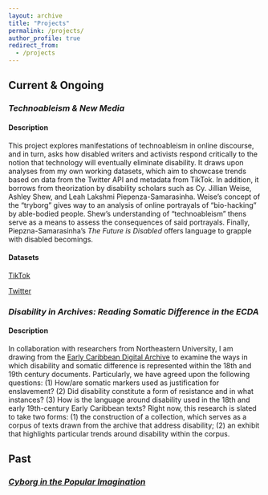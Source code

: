 ```yaml
---
layout: archive
title: "Projects"
permalink: /projects/
author_profile: true
redirect_from:
  - /projects
---
```



## Current & Ongoing 

### *Technoableism & New Media*

#### Description

This project explores manifestations of technoableism in online discourse, and in turn, asks how disabled writers and activists respond critically to the notion that technology will eventually eliminate disability. It draws upon analyses from my own working datasets, which aim to showcase trends based on data from the Twitter API and metadata from TikTok.  In addition, it borrows from theorization by disability scholars such as Cy. Jillian Weise, Ashley Shew, and Leah Lakshmi Piepenza-Samarasinha. Weise’s concept of the “tryborg” gives way to an analysis of online portrayals of “bio-hacking” by able-bodied people. Shew’s understanding of “technoableism” thens serve as a means to assess the consequences of said portrayals. Finally, Piepzna-Samarasinha’s *The Future is Disabled* offers language to grapple with disabled becomings.

#### Datasets 
[TikTok](https://doi.org/10.5281/zenodo.7897928)

[Twitter](https://doi.org/10.5281/zenodo.7897938) 

### *Disability in Archives: Reading Somatic Difference in the ECDA*

#### Description 
In collaboration with researchers from Northeastern University, I am drawing from the [Early Caribbean Digital Archive](https://ecda.northeastern.edu/) to examine the ways in which disability and somatic difference is represented within the 18th and 19th century documents. Particularly, we have agreed upon the following questions: (1) How/are somatic markers used as justification for enslavement? (2) Did disability constitute a form of resistance and in what instances? (3) How is the language around disability used in the 18th and early 19th-century Early Caribbean texts? Right now, this research is slated to take two forms: (1) the construction of a collection, which serves as a corpus of texts drawn from the archive that address disability; (2) an exhibit that highlights particular trends around disability within the corpus. 

## Past

### [*Cyborg in the Popular Imagination*](https://mdonabella.github.io/mdonabella.github.io-DH22/2022-05-09-finalproject-cyborgdata/)



